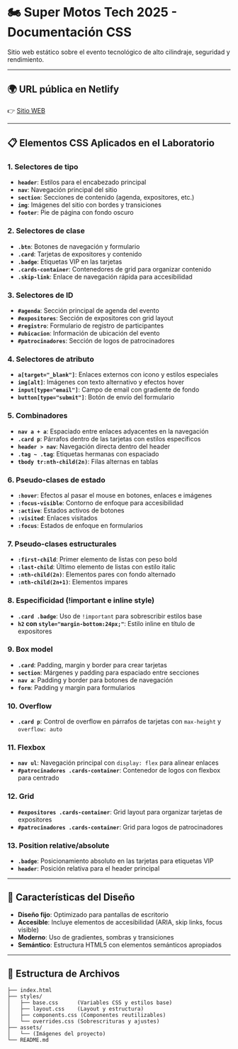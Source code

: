 # 🏍️ Super Motos Tech 2025 - Documentación CSS

Sitio web estático sobre el evento tecnológico de alto cilindraje, seguridad y rendimiento.

---

## 🌍 URL pública en Netlify
👉 [Sitio WEB](https://incomparable-pika-f58c60.netlify.app/)

---

## 📋 Elementos CSS Aplicados en el Laboratorio

### 1. **Selectores de tipo**
- **`header`**: Estilos para el encabezado principal
- **`nav`**: Navegación principal del sitio
- **`section`**: Secciones de contenido (agenda, expositores, etc.)
- **`img`**: Imágenes del sitio con bordes y transiciones
- **`footer`**: Pie de página con fondo oscuro

### 2. **Selectores de clase**
- **`.btn`**: Botones de navegación y formulario
- **`.card`**: Tarjetas de expositores y contenido
- **`.badge`**: Etiquetas VIP en las tarjetas
- **`.cards-container`**: Contenedores de grid para organizar contenido
- **`.skip-link`**: Enlace de navegación rápida para accesibilidad

### 3. **Selectores de ID**
- **`#agenda`**: Sección principal de agenda del evento
- **`#expositores`**: Sección de expositores con grid layout
- **`#registro`**: Formulario de registro de participantes
- **`#ubicacion`**: Información de ubicación del evento
- **`#patrocinadores`**: Sección de logos de patrocinadores

### 4. **Selectores de atributo**
- **`a[target="_blank"]`**: Enlaces externos con icono y estilos especiales
- **`img[alt]`**: Imágenes con texto alternativo y efectos hover
- **`input[type="email"]`**: Campo de email con gradiente de fondo
- **`button[type="submit"]`**: Botón de envío del formulario

### 5. **Combinadores**
- **`nav a + a`**: Espaciado entre enlaces adyacentes en la navegación
- **`.card p`**: Párrafos dentro de las tarjetas con estilos específicos
- **`header > nav`**: Navegación directa dentro del header
- **`.tag ~ .tag`**: Etiquetas hermanas con espaciado
- **`tbody tr:nth-child(2n)`**: Filas alternas en tablas

### 6. **Pseudo-clases de estado**
- **`:hover`**: Efectos al pasar el mouse en botones, enlaces e imágenes
- **`:focus-visible`**: Contorno de enfoque para accesibilidad
- **`:active`**: Estados activos de botones
- **`:visited`**: Enlaces visitados
- **`:focus`**: Estados de enfoque en formularios

### 7. **Pseudo-clases estructurales**
- **`:first-child`**: Primer elemento de listas con peso bold
- **`:last-child`**: Último elemento de listas con estilo italic
- **`:nth-child(2n)`**: Elementos pares con fondo alternado
- **`:nth-child(2n+1)`**: Elementos impares

### 8. **Especificidad (!important e inline style)**
- **`.card .badge`**: Uso de `!important` para sobrescribir estilos base
- **`h2` con `style="margin-bottom:24px;"`**: Estilo inline en título de expositores

### 9. **Box model**
- **`.card`**: Padding, margin y border para crear tarjetas
- **`section`**: Márgenes y padding para espaciado entre secciones
- **`nav a`**: Padding y border para botones de navegación
- **`form`**: Padding y margin para formularios

### 10. **Overflow**
- **`.card p`**: Control de overflow en párrafos de tarjetas con `max-height` y `overflow: auto`

### 11. **Flexbox**
- **`nav ul`**: Navegación principal con `display: flex` para alinear enlaces
- **`#patrocinadores .cards-container`**: Contenedor de logos con flexbox para centrado

### 12. **Grid**
- **`#expositores .cards-container`**: Grid layout para organizar tarjetas de expositores
- **`#patrocinadores .cards-container`**: Grid para logos de patrocinadores

### 13. **Position relative/absolute**
- **`.badge`**: Posicionamiento absoluto en las tarjetas para etiquetas VIP
- **`header`**: Posición relativa para el header principal

---

## 🎨 Características del Diseño

- **Diseño fijo**: Optimizado para pantallas de escritorio
- **Accesible**: Incluye elementos de accesibilidad (ARIA, skip links, focus visible)
- **Moderno**: Uso de gradientes, sombras y transiciones
- **Semántico**: Estructura HTML5 con elementos semánticos apropiados

---

## 📁 Estructura de Archivos

```
├── index.html
├── styles/
│   ├── base.css      (Variables CSS y estilos base)
│   ├── layout.css    (Layout y estructura)
│   ├── components.css (Componentes reutilizables)
│   └── overrides.css (Sobrescrituras y ajustes)
├── assets/
│   └── (Imágenes del proyecto)
└── README.md
```
